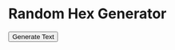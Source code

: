 <html>
  <head>
    <meta charset="UTF-8">
    <title>Random Text Generator</title>
    <script src="https://cdnjs.cloudflare.com/ajax/libs/PapaParse/5.3.0/papaparse.min.js"></script>
  </head>
  <body>
    <h1>Random Hex Generator</h1>
    <button id="generate-button">Generate Text</button>
    <div id="output"></div>
    <script>
      // Create a function to load a CSV file and parse it with Papa Parse
      async function loadCSV(url) {
        const response = await fetch(url);
        const text = await response.text();
        const results = await new Promise(resolve => Papa.parse(text, {
          delimiter: ",",
          header: false,
          skipEmptyLines: true,
          complete: (results) => resolve(results.data)
        }));
        return results;
      }
      
 async function loadCSVFiles() {
  try {
   // Load the CSV files into arrays
const arcticCSV = fetch('/CSV/Monster - 01_Arctic.csv').then(response => response.text());
const desertCSV = fetch('/CSV/Monster - 02_Desert.csv').then(response => response.text());
const forestCSV = fetch('/CSV/Monster - 03_Forest.csv').then(response => response.text());
const hillsCSV = fetch('/CSV/Monster - 04_Hills.csv').then(response => response.text());
const jungleCSV = fetch('/CSV/Monster - 05_Jungle.csv').then(response => response.text());
const mountainCSV = fetch('/CSV/Monster - 06_Mountain.csv').then(response => response.text());
const plainsCSV = fetch('/CSV/Monster - 07_Plains.csv').then(response => response.text());
const swampCSV = fetch('/CSV/Monster - 08_Swamp.csv').then(response => response.text());
const cityCSV = fetch('/CSV/Monster - 09_City.csv').then(response => response.text());
const seaCSV = fetch('/CSV/Monster - 10_Sea.csv').then(response => response.text());
const gateCSV = fetch('/CSV/Monster - 11_Gate.csv').then(response => response.text());
const indexCSV = fetch('/CSV/Monster - Index.csv').then(response => response.text());
      
      // Create a function to select a random Monster CSV file
      function selectMonsterCSV() {
        const monsterCSVs = [arcticCSV, desertCSV, forestCSV, hillsCSV, jungleCSV, mountainCSV, plainsCSV, swampCSV, cityCSV, seaCSV];
        const randomIndex = Math.floor(Math.random() * monsterCSVs.length);
        return monsterCSVs[randomIndex];
      }
      
      // Create a function to concatenate random cells from a Monster CSV file
async function generateText() {
  const monsterCSV = await selectMonsterCSV();
  let concatenatedText = '';
  for (let i = 1; i < monsterCSV.length; i++) { // start loop at index 1
    const cells = monsterCSV[i];
    if (cells.length >= 16 && cells[4] !== '') {
      for (let j = 4; j < 16; j++) {
        if (cells[j] !== '') {
          concatenatedText += cells[j]+ ' ';
        }
      }
      if (Math.random() < 0.1) {
        const gateRows = await gateCSV;
        let gateText = '';
        for (let k = 0; k < gateRows.length; k++) {
          const gateCells = gateRows[k];
          if (gateCells.length >= 7 && gateCells[4] !== '') {
            for (let l = 4; l <= 7; l++) {
              if (gateCells[l] !== '') {
                gateText += gateCells[l] + ' ';
              }
            }
          }
        }
        concatenatedText += '\n\n' + gateText;
      }
    }
  }
  // Replace 4-digit sequences with values from the Index CSV file
  const indexCSVResponse = await fetch('/CSV/Monster - Index.csv');
  const indexCSVText = await indexCSVResponse.text();
  const indexCSVRows = indexCSVText.split('\n');

  const replacedIndexes = new Set();
  let replacedIndexCount = 0;

  while (true) {
    let foundMatch = false;

    // Keep track of the available indexes for each matched sequence
    const availableIndexesForMatches = {};

    // Search for matches in the concatenated text and keep track of the available indexes for each match
    concatenatedText.replace(/\b\d{4}\b/g, match => {
      const regex = new RegExp(`\\b${match}\\b`, 'g');
      for (let i = 0; i < indexCSVRows.length; i++) {
        const indexRow = indexCSVRows[i];
        if (!indexRow) {
          continue;
        }

        if (indexRow.includes(match)) {
          const indexCells = indexRow.split(',');
          const availableIndexes = Array.from(Array(indexCells.length).keys()).slice(31, 37);
          availableIndexesForMatches[match] = availableIndexes.filter(index => indexCells[index] && indexCells[index].trim());
          break;
        }
      }
      return match;
    });

    // Replace each matched sequence with a random index
    Object.entries(availableIndexesForMatches).forEach(([match, availableIndexes]) => {
      if (availableIndexes.length > 0) {
        const randomIndex = Math.floor(Math.random() * availableIndexes.length);
const index = availableIndexes[randomIndex];
const replacementValue = indexCSVRows[index] || '';
        concatenatedText = concatenatedText.replace(new RegExp(`\\b${match}\\b`, 'g'), indexCSVRows[randomIndex].split(',')[1].trim());
        replacedIndexes.add(randomIndex);
        replacedIndexCount++;
        foundMatch = true;
      }
    });

    if (!foundMatch) {
      break;
    }
  }

  return concatenatedText;
}

      
// Bind an event listener to a button
const button = document.querySelector('button');
button.addEventListener('click', async () => {
  const text = await generateText();
  const outputDiv = document.querySelector('#output');
  outputDiv.innerHTML = text;
});
    </script>
  </body>
</html>
